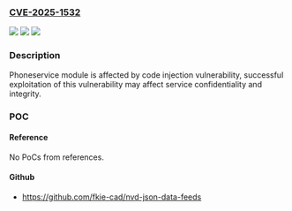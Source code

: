 ### [CVE-2025-1532](https://cve.mitre.org/cgi-bin/cvename.cgi?name=CVE-2025-1532)
![](https://img.shields.io/static/v1?label=Product&message=com.hihonor.phoneservice&color=blue)
![](https://img.shields.io/static/v1?label=Version&message=11.0.0.271%3C%2011.0.0.276%20&color=brighgreen)
![](https://img.shields.io/static/v1?label=Vulnerability&message=n%2Fa&color=brighgreen)

### Description

Phoneservice module is affected by code injection vulnerability, successful exploitation of this vulnerability may affect service confidentiality and integrity.

### POC

#### Reference
No PoCs from references.

#### Github
- https://github.com/fkie-cad/nvd-json-data-feeds

